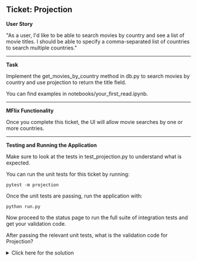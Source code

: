## Ticket: Projection

**User Story**

"As a user, I'd like to be able to search movies by country and see a list of movie titles. I should be able to specify a comma-separated list of countries to search multiple countries."

---

**Task**

Implement the get_movies_by_country method in db.py to search movies by country and use projection to return the title field.

You can find examples in notebooks/your_first_read.ipynb.

---

**MFlix Functionality**

Once you complete this ticket, the UI will allow movie searches by one or more countries.

---

**Testing and Running the Application**

Make sure to look at the tests in test_projection.py to understand what is expected.

You can run the unit tests for this ticket by running:

```
pytest -m projection
```

Once the unit tests are passing, run the application with:

```
python run.py
```

Now proceed to the status page to run the full suite of integration tests and get your validation code.

After passing the relevant unit tests, what is the validation code for Projection?

<details>
  <summary>Click here for the solution</summary>
    Answer: 5a94762f949291c47fa6474d
</details>

